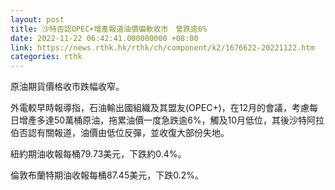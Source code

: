 ```yaml
---
layout: post
title: 沙特否認OPEC+增產報道油價偏軟收市　曾跌逾6%
date: 2022-11-22 06:42:41.000000000 +08:00
link: https://news.rthk.hk/rthk/ch/component/k2/1676622-20221122.htm
categories: rthk
---
```


原油期貨價格收市跌幅收窄。

外電較早時報導指，石油輸出國組織及其盟友(OPEC+)，在12月的會議，考慮每日增產多達50萬桶原油，拖累油價一度急跌逾6%，觸及10月低位，其後沙特阿拉伯否認有關報道，油價由低位反彈，並收復大部份失地。

紐約期油收報每桶79.73美元，下跌約0.4%。

倫敦布蘭特期油收報每桶87.45美元，下跌0.2%。
